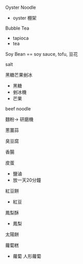 Oyster Noodle
- oyster 棚架

Bubble Tea
- tapioca
- tea

Soy Bean == soy sauce, tofu, 豆花

salt

黑糖芒果剉冰
- 黑糖
- 剉冰機
- 芒果

beef noodle

麵粉-> 研磨機

蔥薑蒜

臭豆腐

香腸

皮蛋
- 鹽滷
- 放一天20分鐘

紅豆餅
- 紅豆

鳳梨酥
- 鳳梨

太陽餅

蘿蔔糕
- 蘿蔔 人形蘿蔔
